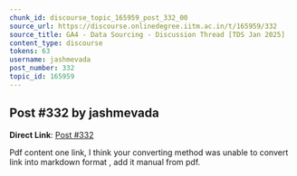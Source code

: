```yaml
---
chunk_id: discourse_topic_165959_post_332_00
source_url: https://discourse.onlinedegree.iitm.ac.in/t/165959/332
source_title: GA4 - Data Sourcing - Discussion Thread [TDS Jan 2025]
content_type: discourse
tokens: 63
username: jashmevada
post_number: 332
topic_id: 165959
---
```


## Post #332 by jashmevada

**Direct Link**: [Post #332](https://discourse.onlinedegree.iitm.ac.in/t/165959/332)

Pdf content one link, I think your converting method was unable to convert link into markdown format , add it manual from pdf.
